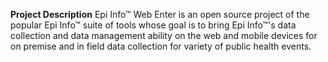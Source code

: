 **Project Description**
Epi Info™ Web Enter is an open source project of the popular Epi Info™ suite of tools whose goal is to bring Epi Info™'s data collection and data management ability on the web and mobile devices for on premise and in field data collection for variety of public health events. 

